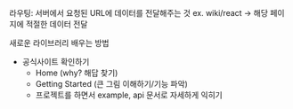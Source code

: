 라우팅: 서버에서 요청된 URL에 데이터를 전달해주는 것
ex. wiki/react -> 해당 페이지에 적절한 데이터 전달

새로운 라이브러리 배우는 방법

-   공식사이트 확인하기
    -   Home (why? 해답 찾기)
    -   Getting Started (큰 그림 이해하기/기능 파악)
    -   프로젝트를 하면서 example, api 문서로 자세하게 익히기
